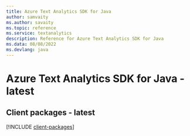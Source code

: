 ```yaml
---
title: Azure Text Analytics SDK for Java
author: samvaity
ms.author: savaity
ms.topic: reference
ms.service: textanalytics
description: Reference for Azure Text Analytics SDK for Java
ms.data: 08/08/2022
ms.devlang: java
---
```

# Azure Text Analytics SDK for Java - latest

## Client packages - latest
[!INCLUDE [client-packages](text-analytics-client-index.md)]